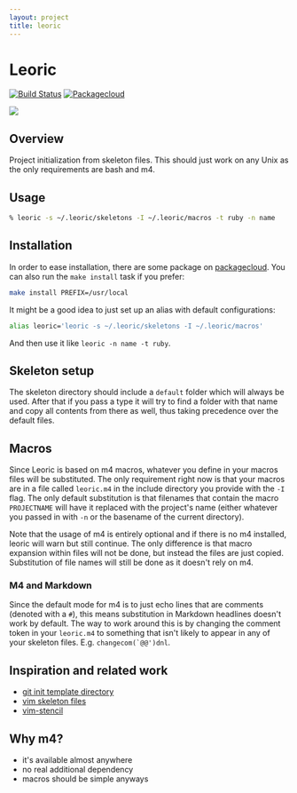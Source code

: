 ```yaml
---
layout: project
title: leoric
---
```

# Leoric

[![Build Status](https://travis-ci.org/mrtazz/leoric.svg?branch=master)](https://travis-ci.org/mrtazz/leoric)
[![Packagecloud](https://img.shields.io/badge/packagecloud-available-brightgreen.svg)](https://packagecloud.io/mrtazz/leoric)

![](http://i.imgur.com/yXshPER.png)

## Overview
Project initialization from skeleton files. This should just work on any Unix
as the only requirements are bash and m4.

## Usage

```bash
% leoric -s ~/.leoric/skeletons -I ~/.leoric/macros -t ruby -n name
```

## Installation

In order to ease installation, there are some package on
[packagecloud][packagecloud]. You can also run the `make install` task if you
prefer:

```bash
make install PREFIX=/usr/local
```

It might be a good idea to just set up an alias with default configurations:

```bash
alias leoric='leoric -s ~/.leoric/skeletons -I ~/.leoric/macros'
```

And then use it like `leoric -n name -t ruby`.

## Skeleton setup

The skeleton directory should include a `default` folder which will always be
used. After that if you pass a type it will try to find a folder with that
name and copy all contents from there as well, thus taking precedence over the
default files.

## Macros

Since Leoric is based on m4 macros, whatever you define in your macros files
will be substituted. The only requirement right now is that your macros are in
a file called `leoric.m4` in the include directory you provide with the `-I`
flag. The only default substitution is that filenames that contain the macro
`PROJECTNAME` will have it replaced with the project's name (either whatever
you passed in with `-n` or the basename of the current directory).

Note that the usage of m4 is entirely optional and if there is no m4
installed, leoric will warn but still continue. The only difference is that
macro expansion within files will not be done, but instead the files are just
copied. Substitution of file names will still be done as it doesn't rely on
m4.

### M4 and Markdown
Since the default mode for m4 is to just echo lines that are comments (denoted
with a `#`), this means substitution in Markdown headlines doesn't work by
default. The way to work around this is by changing the comment token in your
`leoric.m4` to something that isn't likely to appear in any of your skeleton
files. E.g. ``changecom(`@@')dnl``.

## Inspiration and related work

- [git init template directory](http://git-scm.com/docs/git-init)
- [vim skeleton files](http://vimdoc.sourceforge.net/htmldoc/autocmd.html#skeleton)
- [vim-stencil](https://github.com/mrtazz/vim-stencil)

## Why m4?

- it's available almost anywhere
- no real additional dependency
- macros should be simple anyways


[packagecloud]: https://packagecloud.io/mrtazz/leoric
